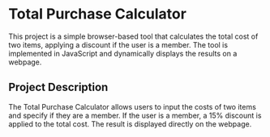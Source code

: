 # Total Purchase Calculator

This project is a simple browser-based tool that calculates the total cost of two items, applying a discount if the user is a member. The tool is implemented in JavaScript and dynamically displays the results on a webpage.

## Project Description

The Total Purchase Calculator allows users to input the costs of two items and specify if they are a member. If the user is a member, a 15% discount is applied to the total cost. The result is displayed directly on the webpage.

